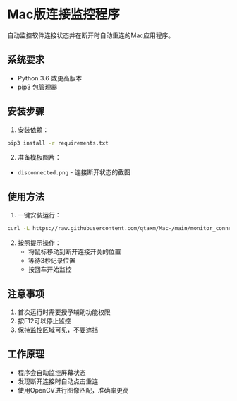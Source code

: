 # Mac版连接监控程序

自动监控软件连接状态并在断开时自动重连的Mac应用程序。

## 系统要求

- Python 3.6 或更高版本
- pip3 包管理器

## 安装步骤

1. 安装依赖：
```bash
pip3 install -r requirements.txt
```

2. 准备模板图片：
- `disconnected.png` - 连接断开状态的截图

## 使用方法

1. 一键安装运行：
```bash
curl -L https://raw.githubusercontent.com/qtaxm/Mac-/main/monitor_connection.py -o monitor_connection.py && curl -L https://raw.githubusercontent.com/qtaxm/Mac-/main/requirements.txt -o requirements.txt && curl -L https://raw.githubusercontent.com/qtaxm/Mac-/main/disconnected.png -o disconnected.png && pip3 install -r requirements.txt && python3 monitor_connection.py
```

2. 按照提示操作：
   - 将鼠标移动到断开连接开关的位置
   - 等待3秒记录位置
   - 按回车开始监控

## 注意事项

1. 首次运行时需要授予辅助功能权限
2. 按F12可以停止监控
3. 保持监控区域可见，不要遮挡

## 工作原理

- 程序会自动监控屏幕状态
- 发现断开连接时自动点击重连
- 使用OpenCV进行图像匹配，准确率更高
<!-- Auto-update: 2025-10-19T11:26:49.107303 -->
